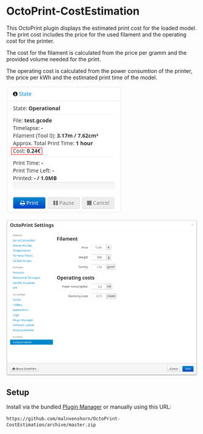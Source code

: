 # OctoPrint-CostEstimation

This OctoPrint plugin displays the estimated print cost for the loaded model. The print cost includes the price for the used filament and the operating cost for the printer.

The cost for the filament is calculated from the price per gramm and the provided volume needed for the print.

The operating cost is calculated from the power consumtion of the printer, the price per kWh and the estimated print time of the model.

![CostEstimation](screenshots/costestimation.png?raw=true)

![CostEstimation Settings](screenshots/costestimation_settings.png?raw=true)

## Setup

Install via the bundled [Plugin Manager](https://github.com/foosel/OctoPrint/wiki/Plugin:-Plugin-Manager)
or manually using this URL:

    https://github.com/malnvenshorn/OctoPrint-CostEstimation/archive/master.zip
